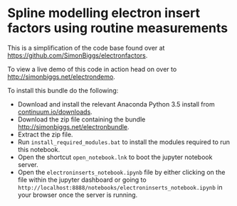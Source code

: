 # Spline modelling electron insert factors using routine measurements

This is a simplification of the code base found over at https://github.com/SimonBiggs/electronfactors.

To view a live demo of this code in action head on over to http://simonbiggs.net/electrondemo.

To install this bundle do the following:

 * Download and install the relevant Anaconda Python 3.5 install from [continuum.io/downloads](https://www.continuum.io/downloads).
 * Download the zip file containing the bundle http://simonbiggs.net/electronbundle.
 * Extract the zip file.
 * Run `install_required_modules.bat` to install the modules required to run this notebook.
 * Open the shortcut `open_notebook.lnk` to boot the jupyter notebook server.
 * Open the `electroninserts_notebook.ipynb` file by either clicking on the file within the jupyter dashboard or going to `http://localhost:8888/notebooks/electroninserts_notebook.ipynb` in your browser once the server is running.
